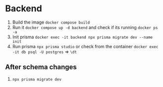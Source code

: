 # Backend

1. Build the image `docker compose build`
2. Run it `docker compose up -d backend` and check if its running `docker ps -a`
3. Init prisma `docker exec -it backend npx prisma migrate dev --name init`
4. Run prisma `npx prisma studio` or check from the container `docker exec -it db psql -U postgres` => `\dt`

## After schema changes

1. `npx prisma migrate dev`
